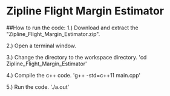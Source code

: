# Zipline Flight Margin Estimator
##How to run the code:
1.) Download and extract the "Zipline_Flight_Margin_Estimator.zip".

2.) Open a terminal window.

3.) Change the directory to the workspace directory.
'cd Zipline_Flight_Margin_Estimator'

4.) Compile the c++ code.
'g++ -std=c++11 main.cpp'

5.) Run the code.
'./a.out'



